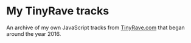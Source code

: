 # My TinyRave tracks
An archive of my own JavaScript tracks from [TinyRave.com](http://tinyrave.com) that began around the year 2016.

